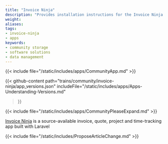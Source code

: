 ```yaml
---
title: "Invoice Ninja"
description: "Provides installation instructions for the Invoice Ninja application in TrueNAS."
weight: 
aliases:
tags:
- invoice-ninja
- apps
keywords:
- community storage
- software solutions
- data management
---
```


{{< include file="/static/includes/apps/CommunityApp.md" >}}

{{< github-content 
    path="trains/community/invoice-ninja/app_versions.json"
	includeFile="/static/includes/apps/Apps-Understanding-Versions.md"
>}}

{{< include file="/static/includes/apps/CommunityPleaseExpand.md" >}}

<a href="https://invoiceninja.com/">Invoice Ninja</a> is a source-available invoice, quote, project and time-tracking app built with Laravel

{{< include file="/static/includes/ProposeArticleChange.md" >}}
